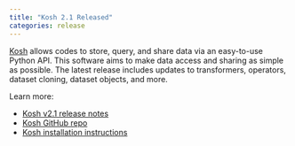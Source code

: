 ```yaml
---
title: "Kosh 2.1 Released"
categories: release
---
```


[Kosh](https://github.com/LLNL/kosh) allows codes to store, query, and share data via an easy-to-use Python API. This software aims to make data access and sharing as simple as possible. The latest release includes updates to transformers, operators, dataset cloning, dataset objects, and more.

Learn more:

- [Kosh v2.1 release notes](https://github.com/LLNL/kosh/releases/tag/v2.1)
- [Kosh GitHub repo](https://github.com/LLNL/kosh)
- [Kosh installation instructions](https://github.com/LLNL/kosh/blob/stable/INSTALL.md)
